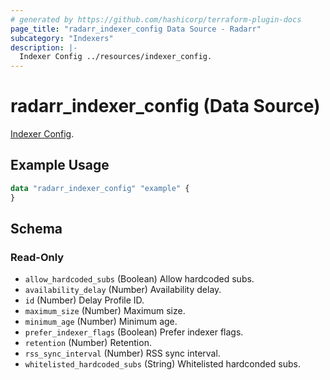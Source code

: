 ```yaml
---
# generated by https://github.com/hashicorp/terraform-plugin-docs
page_title: "radarr_indexer_config Data Source - Radarr"
subcategory: "Indexers"
description: |-
  Indexer Config ../resources/indexer_config.
---
```


# radarr_indexer_config (Data Source)

<!-- subcategory:Indexers -->
[Indexer Config](../resources/indexer_config).

## Example Usage

```terraform
data "radarr_indexer_config" "example" {
}
```

<!-- schema generated by tfplugindocs -->
## Schema

### Read-Only

- `allow_hardcoded_subs` (Boolean) Allow hardcoded subs.
- `availability_delay` (Number) Availability delay.
- `id` (Number) Delay Profile ID.
- `maximum_size` (Number) Maximum size.
- `minimum_age` (Number) Minimum age.
- `prefer_indexer_flags` (Boolean) Prefer indexer flags.
- `retention` (Number) Retention.
- `rss_sync_interval` (Number) RSS sync interval.
- `whitelisted_hardcoded_subs` (String) Whitelisted hardconded subs.
